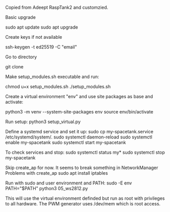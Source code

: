 Copied from Adeept RaspTank2 and customzied.

Basic upgrade

sudo apt update
sudo apt upgrade

Create keys if not available

ssh-keygen -t ed25519 -C "email"

Go to directory

git clone 

Make setup_modules.sh executable and run:

chmod u+x setup_modules.sh
./setup_modules.sh

Create a virtual environment "env" and use site packages as base and activate:

python3 -m venv --system-site-packages env
source env/bin/activate


Run setup:
python3 setup_virtual.py


Define a systemd service and set it up:
sudo cp my-spacetank.service /etc/systemd/system/.
sudo systemctl daemon-reload
sudo systemctl enable my-spacetank
sudo systemctl start my-spacetank


To check services and stop:
sudo systemctl status my*
sudo systemctl stop my-spacetank

Skip create_ap for now. It seems to break something in NetworkManager
Problems with create_ap
sudo apt install iptables

Run with sudo and user environment and PATH:
sudo -E env PATH="$PATH" python3 05_ws2812.py

This will use the virtual environment definded but run as root with privileges to all hardware. The PWM generator uses /dev/mem which is root access.





